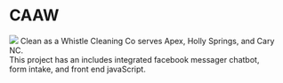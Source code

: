 # CAAW
![](https://giphy.com/gifs/QoUvTZz00vNLhWLw6A)
Clean as a Whistle Cleaning Co serves Apex, Holly Springs, and Cary NC. <br> 
This project has an includes integrated facebook messager chatbot, <br>
form intake, and front end javaScript.
